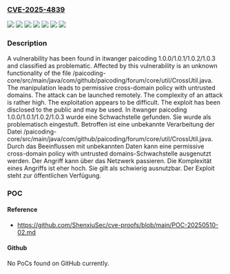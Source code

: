 ### [CVE-2025-4839](https://cve.mitre.org/cgi-bin/cvename.cgi?name=CVE-2025-4839)
![](https://img.shields.io/static/v1?label=Product&message=paicoding&color=blue)
![](https://img.shields.io/static/v1?label=Version&message=1.0.0%20&color=brightgreen)
![](https://img.shields.io/static/v1?label=Version&message=1.0.1%20&color=brightgreen)
![](https://img.shields.io/static/v1?label=Version&message=1.0.2%20&color=brightgreen)
![](https://img.shields.io/static/v1?label=Version&message=1.0.3%20&color=brightgreen)
![](https://img.shields.io/static/v1?label=Vulnerability&message=Origin%20Validation%20Error&color=brightgreen)
![](https://img.shields.io/static/v1?label=Vulnerability&message=Permissive%20Cross-domain%20Policy%20with%20Untrusted%20Domains&color=brightgreen)

### Description

A vulnerability has been found in itwanger paicoding 1.0.0/1.0.1/1.0.2/1.0.3 and classified as problematic. Affected by this vulnerability is an unknown functionality of the file /paicoding-core/src/main/java/com/github/paicoding/forum/core/util/CrossUtil.java. The manipulation leads to permissive cross-domain policy with untrusted domains. The attack can be launched remotely. The complexity of an attack is rather high. The exploitation appears to be difficult. The exploit has been disclosed to the public and may be used.
In itwanger paicoding 1.0.0/1.0.1/1.0.2/1.0.3 wurde eine Schwachstelle gefunden. Sie wurde als problematisch eingestuft. Betroffen ist eine unbekannte Verarbeitung der Datei /paicoding-core/src/main/java/com/github/paicoding/forum/core/util/CrossUtil.java. Durch das Beeinflussen mit unbekannten Daten kann eine permissive cross-domain policy with untrusted domains-Schwachstelle ausgenutzt werden. Der Angriff kann über das Netzwerk passieren. Die Komplexität eines Angriffs ist eher hoch. Sie gilt als schwierig ausnutzbar. Der Exploit steht zur öffentlichen Verfügung.

### POC

#### Reference
- https://github.com/ShenxiuSec/cve-proofs/blob/main/POC-20250510-02.md

#### Github
No PoCs found on GitHub currently.

